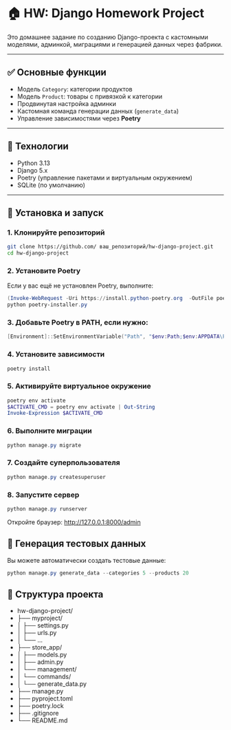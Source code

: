 # 🏠 HW: Django Homework Project

Это домашнее задание по созданию Django-проекта с кастомными моделями, админкой, миграциями и генерацией данных через фабрики.

---

## ✅ Основные функции

- Модель `Category`: категории продуктов
- Модель `Product`: товары с привязкой к категории
- Продвинутая настройка админки
- Кастомная команда генерации данных (`generate_data`)
- Управление зависимостями через **Poetry**

---

## 🧰 Технологии

- Python 3.13
- Django 5.x
- Poetry (управление пакетами и виртуальным окружением)
- SQLite (по умолчанию)

---

## 🚀 Установка и запуск

### 1. Клонируйте репозиторий

```bash
git clone https://github.com/ ваш_репозиторий/hw-django-project.git
cd hw-django-project
```
### 2. Установите Poetry
Если у вас ещё не установлен Poetry, выполните:

```powershell
(Invoke-WebRequest -Uri https://install.python-poetry.org  -OutFile poetry-installer.py)
python poetry-installer.py
```
### 3. Добавьте Poetry в PATH, если нужно:

```powershell
[Environment]::SetEnvironmentVariable("Path", "$env:Path;$env:APPDATA\Python\Python313\Scripts", "Machine")
```
### 4. Установите зависимости
```powershell
poetry install
```
### 5. Активируйте виртуальное окружение
```powershell
poetry env activate
$ACTIVATE_CMD = poetry env activate | Out-String
Invoke-Expression $ACTIVATE_CMD
```
### 6. Выполните миграции
```powershell
python manage.py migrate
```
### 7. Создайте суперпользователя
```powershell
python manage.py createsuperuser
```
### 8. Запустите сервер
```powershell
python manage.py runserver
```
Откройте браузер: http://127.0.0.1:8000/admin

## 🧬 Генерация тестовых данных
Вы можете автоматически создать тестовые данные:
```powershell
python manage.py generate_data --categories 5 --products 20
```
## 📁 Структура проекта
- hw-django-project/
- ├── myproject/            
- │   ├── settings.py
- │   ├── urls.py
- │   └── ...
- ├── store_app/            
- │   ├── models.py
- │   ├── admin.py
- │   └── management/       
- │       └── commands/
- │           └── generate_data.py
- ├── manage.py
- ├── pyproject.toml        
- ├── poetry.lock           
- ├── .gitignore            
- └── README.md             
